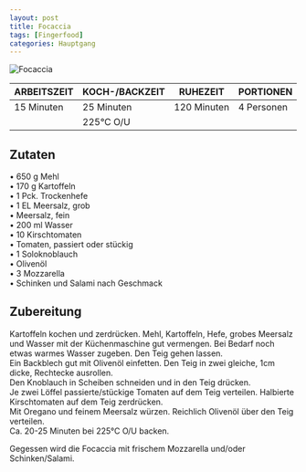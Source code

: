 ```yaml
---
layout: post
title: Focaccia
tags: [Fingerfood]
categories: Hauptgang
---
```



![Focaccia](/assets/images/Focaccia.jpg)

| ARBEITSZEIT | KOCH-/BACKZEIT | RUHEZEIT | PORTIONEN |
|--------------|--------------|--------------|--------------|
| 15 Minuten | 25 Minuten | 120 Minuten | 4 Personen |  
|| 225°C O/U ||||


## Zutaten
• 650 g Mehl  
• 170 g Kartoffeln  
• 1 Pck. Trockenhefe    
• 1 EL Meersalz, grob  
• Meersalz, fein         
• 200 ml Wasser    
• 10 Kirschtomaten  
• Tomaten, passiert oder stückig    
• 1 Soloknoblauch  
• Olivenöl   
• 3 Mozzarella  
• Schinken und Salami nach Geschmack      
  

## Zubereitung
Kartoffeln kochen und zerdrücken. 
Mehl, Kartoffeln, Hefe, grobes Meersalz und Wasser mit der Küchenmaschine gut vermengen. Bei Bedarf noch etwas warmes Wasser zugeben. Den Teig gehen lassen.  
Ein Backblech gut mit Olivenöl einfetten. Den Teig in zwei gleiche, 1cm dicke, Rechtecke ausrollen.  
Den Knoblauch in Scheiben schneiden und in den Teig drücken.  
Je zwei Löffel passierte/stückige Tomaten auf dem Teig verteilen. Halbierte Kirschtomaten auf dem Teig zerdrücken.  
Mit Oregano und feinem Meersalz würzen. Reichlich Olivenöl über den Teig verteilen.  
Ca. 20-25 Minuten bei 225°C O/U backen.  

Gegessen wird die Focaccia mit frischem Mozzarella und/oder Schinken/Salami. 






